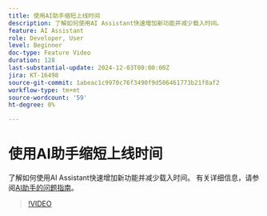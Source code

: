 ```yaml
---
title: 使用AI助手缩短上线时间
description: 了解如何使用AI Assistant快速增加新功能并减少载入时间。
feature: AI Assistant
role: Developer, User
level: Beginner
doc-type: Feature Video
duration: 128
last-substantial-update: 2024-12-03T00:00:00Z
jira: KT-16498
source-git-commit: 1abeac1c9970c76f3490f9d506461773b21f8af2
workflow-type: tm+mt
source-wordcount: '59'
ht-degree: 0%

---
```



# 使用AI助手缩短上线时间

了解如何使用AI Assistant快速增加新功能并减少载入时间。 有关详细信息，请参阅[AI助手的问题指南](https://experienceleague.adobe.com/en/docs/experience-platform/ai-assistant/questions)。

>[!VIDEO](https://video.tv.adobe.com/v/3438032/?learn=on&enablevpops)
